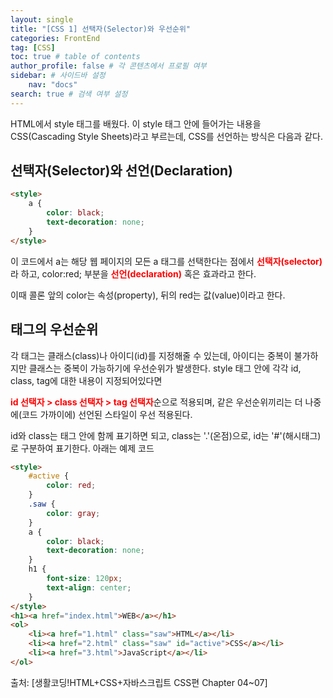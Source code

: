 ```yaml
---
layout: single
title: "[CSS 1] 선택자(Selector)와 우선순위"
categories: FrontEnd
tag: [CSS]
toc: true # table of contents
author_profile: false # 각 콘텐츠에서 프로필 여부
sidebar: # 사이드바 설정
    nav: "docs"
search: true # 검색 여부 설정
---
```


<style>
    .r {
        color: red;
    }
</style>

HTML에서 style 태그를 배웠다. 이 style 태그 안에 들어가는 내용을 CSS(Cascading Style Sheets)라고 부르는데, CSS를 선언하는 방식은 다음과 같다.

## 선택자(Selector)와 선언(Declaration)

```html
<style>
    a {
        color: black;
        text-decoration: none;
    }
</style>
```

이 코드에서 a는 해당 웹 페이지의 모든 a 태그를 선택한다는 점에서 <strong class="r">선택자(selector)</strong>라 하고, color:red; 부분을 <strong class="r">선언(declaration)</strong> 혹은 효과라고 한다.

이때 콜론 앞의 color는 속성(property), 뒤의 red는 값(value)이라고 한다.

## 태그의 우선순위

각 태그는 클래스(class)나 아이디(id)를 지정해줄 수 있는데, 아이디는 중복이 불가하지만 클래스는 중복이 가능하기에 우선순위가 발생한다. style 태그 안에 각각 id, class, tag에 대한 내용이 지정되어있다면

<strong class="r">id 선택자 > class 선택자 > tag 선택자</strong>순으로 적용되며, 같은 우선순위끼리는 더 나중에(코드 가까이에) 선언된 스타일이 우선 적용된다.

id와 class는 태그 안에 함께 표기하면 되고, class는 '.'(온점)으로, id는 '#'(해시태그)로 구분하여 표기한다. 아래는 예제 코드

```html
<style>
    #active {
        color: red;
    }
    .saw {
        color: gray;
    }
    a {
        color: black;
        text-decoration: none;
    }
    h1 {
        font-size: 120px;
        text-align: center;
    }
</style>
<h1><a href="index.html">WEB</a></h1>
<ol>
    <li><a href="1.html" class="saw">HTML</a></li>
    <li><a href="2.html" class="saw" id="active">CSS</a></li>
    <li><a href="3.html">JavaScript</a></li>
</ol>
```


출처: [생활코딩!HTML+CSS+자바스크립트 CSS편 Chapter 04~07]
